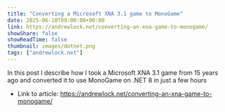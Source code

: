 ```yaml
---
title: "Converting a Microsoft XNA 3.1 game to MonoGame"
date: 2025-06-10T09:00:00+00:00
link: https://andrewlock.net/converting-an-xna-game-to-monogame/
showShare: false
showReadTime: false
thumbnail: images/dotnet.png
tags: ["andrewlock.net"]
---
```

In this post I describe how I took a Microsoft XNA 3.1 game from 15 years ago and converted it to use MonoGame on .NET 8 in just a few hours

- Link to article: https://andrewlock.net/converting-an-xna-game-to-monogame/